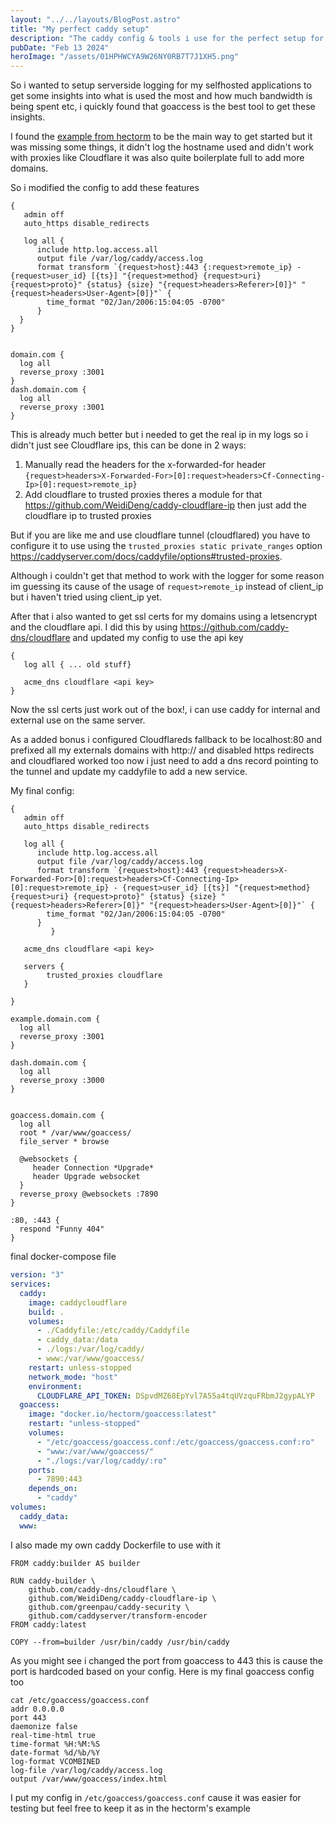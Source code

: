 ```yaml
---
layout: "../../layouts/BlogPost.astro"
title: "My perfect caddy setup"
description: "The caddy config & tools i use for the perfect setup for my selfhosting needs"
pubDate: "Feb 13 2024"
heroImage: "/assets/01HPHWCYA9W26NY0RB7T7J1XH5.png"
---
```


So i wanted to setup serverside logging for my selfhosted applications to get some insights into what is used the most and how much bandwidth is being spent etc, i quickly found that goaccess is the best tool to get these insights.

I found the [example from hectorm](https://github.com/hectorm/docker-goaccess/tree/master/config/goaccess) to be the main way to get started but it was missing some things, it didn't log the hostname used and didn't work with proxies like Cloudflare it was also quite boilerplate full to add more domains.

So i modified the config to add these features

```Caddyfile
{
   admin off
   auto_https disable_redirects

   log all {
      include http.log.access.all
      output file /var/log/caddy/access.log
      format transform `{request>host}:443 {:request>remote_ip} - {request>user_id} [{ts}] "{request>method} {request>uri} {request>proto}" {status} {size} "{request>headers>Referer>[0]}" "{request>headers>User-Agent>[0]}"` {
        time_format "02/Jan/2006:15:04:05 -0700"
      }
  }
}


domain.com {
  log all
  reverse_proxy :3001
}
dash.domain.com {
  log all
  reverse_proxy :3001
}
```

This is already much better but i needed to get the real ip in my logs so i didn't just see Cloudflare ips, this can be done in 2 ways:

1. Manually read the headers for the x-forwarded-for header `{request>headers>X-Forwarded-For>[0]:request>headers>Cf-Connecting-Ip>[0]:request>remote_ip}`
2. Add cloudflare to trusted proxies theres a module for that https://github.com/WeidiDeng/caddy-cloudflare-ip then just add the cloudflare ip to trusted proxies

But if you are like me and use cloudflare tunnel (cloudflared) you have to configure it to use using the `trusted_proxies static private_ranges` option <https://caddyserver.com/docs/caddyfile/options#trusted-proxies>.

Although i couldn't get that method to work with the logger for some reason im guessing its cause of the usage of `request>remote_ip` instead of client_ip but i haven't tried using client_ip yet.

After that i also wanted to get ssl certs for my domains using a letsencrypt and the cloudflare api. I did this by using https://github.com/caddy-dns/cloudflare and updated my config to use the api key

```caddyfile
{
   log all { ... old stuff}

   acme_dns cloudflare <api key>
}

```

Now the ssl certs just work out of the box!, i can use caddy for internal and external use on the same server.

As a added bonus i configured Cloudflareds fallback to be localhost:80 and prefixed all my externals domains with http:// and disabled https redirects and cloudflared worked too now i just need to add a dns record pointing to the tunnel and update my caddyfile to add a new service.

My final config:

```
{
   admin off
   auto_https disable_redirects

   log all {
      include http.log.access.all
      output file /var/log/caddy/access.log
      format transform `{request>host}:443 {request>headers>X-Forwarded-For>[0]:request>headers>Cf-Connecting-Ip>[0]:request>remote_ip} - {request>user_id} [{ts}] "{request>method} {request>uri} {request>proto}" {status} {size} "{request>headers>Referer>[0]}" "{request>headers>User-Agent>[0]}"` {
        time_format "02/Jan/2006:15:04:05 -0700"
      }
         }

   acme_dns cloudflare <api key>

   servers {
        trusted_proxies cloudflare
   }

}

example.domain.com {
  log all
  reverse_proxy :3001
}

dash.domain.com {
  log all
  reverse_proxy :3000
}


goaccess.domain.com {
  log all
  root * /var/www/goaccess/
  file_server * browse

  @websockets {
     header Connection *Upgrade*
     header Upgrade websocket
  }
  reverse_proxy @websockets :7890
}

:80, :443 {
  respond "Funny 404"
}

```

final docker-compose file

```yml
version: "3"
services:
  caddy:
    image: caddycloudflare
    build: .
    volumes:
      - ./Caddyfile:/etc/caddy/Caddyfile
      - caddy_data:/data
      - ./logs:/var/log/caddy/
      - www:/var/www/goaccess/
    restart: unless-stopped
    network_mode: "host"
    environment:
      CLOUDFLARE_API_TOKEN: DSpvdMZ68EpYvl7A55a4tqUVzquFRbmJ2gypALYP
  goaccess:
    image: "docker.io/hectorm/goaccess:latest"
    restart: "unless-stopped"
    volumes:
      - "/etc/goaccess/goaccess.conf:/etc/goaccess/goaccess.conf:ro"
      - "www:/var/www/goaccess/"
      - "./logs:/var/log/caddy/:ro"
    ports:
      - 7890:443
    depends_on:
      - "caddy"
volumes:
  caddy_data:
  www:
```

I also made my own caddy Dockerfile to use with it

```
FROM caddy:builder AS builder

RUN caddy-builder \
    github.com/caddy-dns/cloudflare \
    github.com/WeidiDeng/caddy-cloudflare-ip \
    github.com/greenpau/caddy-security \
    github.com/caddyserver/transform-encoder
FROM caddy:latest

COPY --from=builder /usr/bin/caddy /usr/bin/caddy
```

As you might see i changed the port from goaccess to 443 this is cause the port is hardcoded based on your config. Here is my final goaccess config too

```
cat /etc/goaccess/goaccess.conf
addr 0.0.0.0
port 443
daemonize false
real-time-html true
time-format %H:%M:%S
date-format %d/%b/%Y
log-format VCOMBINED
log-file /var/log/caddy/access.log
output /var/www/goaccess/index.html
```

I put my config in `/etc/goaccess/goaccess.conf` cause it was easier for testing but feel free to keep it as in the hectorm's example
